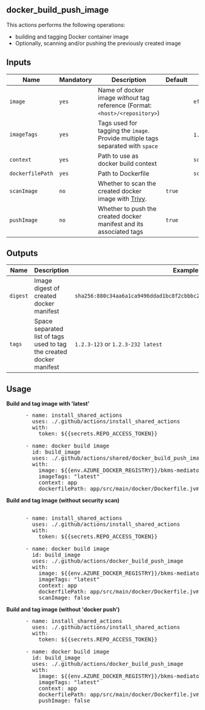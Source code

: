 ## docker_build_push_image

This actions performs the following operations: 
- building and tagging Docker container image
- Optionally, scanning and/or pushing the previously created image

## Inputs

Name | Mandatory | Description | Default | Example
-- | -- | -- | -- | --
`image` | `yes` | Name of docker image _without_ tag reference (Format: `<host>/<repository>`) | | `efafhb.azurecr.io/bkms-mediator-app`
`imageTags` | `yes` | Tags used for tagging the `image`. Provide multiple tags separated with `space` | | `1.2.3-123` or `1.2.3-232 latest`
`context` | `yes` | Path to use as docker build context | | `schema`
`dockerfilePath` | `yes` | Path to Dockerfile  | | `schema/src/main/docker/Dockerfile.jvm`
`scanImage` | `no` | Whether to scan the created docker image with [Trivy](https://aquasecurity.github.io/trivy). | `true` | 
`pushImage` | `no` | Whether to push the created docker manifest and its associated tags | `true` | 
 
## Outputs

Name | Description | Example
-- | -- | -- 
`digest` | Image digest of created docker manifest | `sha256:880c34aa6a1ca9496ddad1bc8f2cbbbc2250d3c84c5a41e2b3516c099ca92df8`
`tags` | Space separated list of tags used to tag the created docker manifest | `1.2.3-123` or `1.2.3-232 latest`

## Usage

**Build and tag image with 'latest'**

<pre>
      - name: install_shared_actions
        uses: ./.github/actions/install_shared_actions
        with:
          token: ${{secrets.REPO_ACCESS_TOKEN}}
          
      - name: docker build image
        id: build_image
        uses: ./.github/actions/shared/docker_build_push_image
        with:
          image: ${{env.AZURE_DOCKER_REGISTRY}}/bkms-mediator-app
          imageTags: "latest"
          context: app
          dockerfilePath: app/src/main/docker/Dockerfile.jvm
</pre>

**Build and tag image (without security scan)**

<pre>  
      - name: install_shared_actions
        uses: ./.github/actions/install_shared_actions
        with:
          token: ${{secrets.REPO_ACCESS_TOKEN}}
          
      - name: docker build image
        id: build_image
        uses: ./.github/actions/docker_build_push_image
        with:
          image: ${{env.AZURE_DOCKER_REGISTRY}}/bkms-mediator-app
          imageTags: "latest"
          context: app
          dockerfilePath: app/src/main/docker/Dockerfile.jvm
          scanImage: false
</pre>

**Build and tag image (without 'docker push')**

<pre>
      - name: install_shared_actions
        uses: ./.github/actions/install_shared_actions
        with:
          token: ${{secrets.REPO_ACCESS_TOKEN}}
          
      - name: docker build image
        id: build_image
        uses: ./.github/actions/docker_build_push_image
        with:
          image: ${{env.AZURE_DOCKER_REGISTRY}}/bkms-mediator-app
          imageTags: "latest"
          context: app
          dockerfilePath: app/src/main/docker/Dockerfile.jvm
          pushImage: false
</pre>
